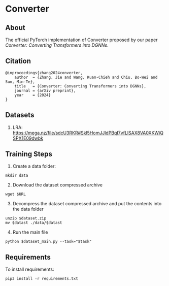 # Converter

## About
The official PyTorch implementation of Converter proposed by our paper *Converter: Converting Transformers into DGNNs*.

## Citation
```
@inproceedings{zhang2024converter,
    author  = {Zhang, Jie and Wang, Kuan-Chieh and Chiu, Bo-Wei and Sun, Min-Te},
    title   = {Converter: Converting Transformers into DGNNs},
    journal = {arXiv preprint},
    year    = {2024}
}
```

## Datasets
1. LRA: https://mega.nz/file/sdcU3RKR#Skl5HomJJldPBqI7vfLlSAX8VA0XKWiQSPX1E09dwbk

## Training Steps
1. Create a data folder:
```console
mkdir data
```

2. Download the dataset compressed archive
```console
wget $URL
```

3. Decompress the dataset compressed archive and put the contents into the data folder
```console
unzip $dataset.zip
mv $datast ./data/$datast
```

4. Run the main file
```console
python $dataset_main.py --task="$task"
```

## Requirements
To install requirements:
```console
pip3 install -r requirements.txt